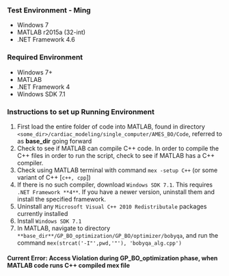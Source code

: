 ### Test Environment - Ming
* Windows 7
* MATLAB r2015a (32-int)
* .NET Framework 4.6

### Required Environment
* Windows 7+
* MATLAB
* .NET Framework 4
* Windows SDK 7.1

### Instructions to set up Running Environment
1. First load the entire folder of code into MATLAB, found in directory `<some_dir>/cardiac_modeling/single_computer/AMES_BO/Code`,
referred to as **base_dir** going forward
2. Check to see if MATLAB can compile C++ code. In order to compile the C++ files in order to run the script, check to see if MATLAB has a C++ compiler.
  1. Check using MATLAB terminal with command `mex -setup C++` (or some variant of C++ [`c++, cpp`])
  2. If there is no such compiler, download `Windows SDK 7.1`. This requires `.NET Framework **4**`. If you have a newer version,
    uninstall them and install the specified framework.
  3. Uninstall any `Microsoft Visual C++ 2010 Redistributale` packages currently installed
  4. Install `Windows SDK 7.1`
3. In MATLAB, navigate to directory `**base_dir**/GP_BO_optimization/GP_BO/optimizer/bobyqa`, 
and run the command `mex(strcat('-I"',pwd,'"'), 'bobyqa_alg.cpp')`

#### Current Error: Access Violation during GP_BO_optimization phase, when MATLAB code runs C++ compiled mex file
